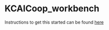 # KCAICoop_workbench
Instructions to get this started can be found [here](https://github.com/KCMachineLearning-AI-Group/KCAICoop-Getting-Started/blob/master/README.md)
